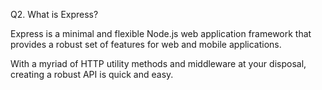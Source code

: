 Q2. What is Express?

Express is a minimal and flexible Node.js web application framework that provides a robust set of features for web and mobile applications.

With a myriad of HTTP utility methods and middleware at your disposal, creating a robust API is quick and easy.

